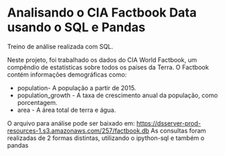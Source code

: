 # Analisando o CIA Factbook Data usando o SQL e Pandas

Treino de análise realizada com SQL.

Neste projeto, foi trabalhado os dados do CIA World Factbook, um compêndio de estatísticas sobre todos os países da Terra. O Factbook contém informações demográficas como:

* population- A população a partir de 2015.
* population_growth - A taxa de crescimento anual da população, como porcentagem.
* area - A área total de terra e água.

O arquivo para análise pode ser baixado em: https://dsserver-prod-resources-1.s3.amazonaws.com/257/factbook.db
As consultas foram realizadas de 2 formas distintas, utilizando o ipython-sql e também o pandas